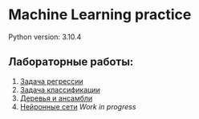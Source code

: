 # Machine Learning practice
Python version: 3.10.4

## Лабораторные работы:
1. [Задача регрессии](./labs/task1/task1.ipynb)
2. [Задача классификации](./labs/task2/task2.ipynb)
3. [Деревья и ансамбли](./labs/task3/task3.ipynb)
4. [Нейронные сети](./labs/task4/task4.ipynb) _Work in progress_
